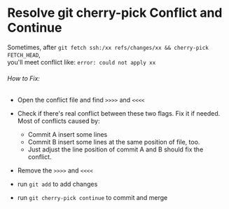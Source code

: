 
# Resolve git cherry-pick Conflict and Continue

Sometimes, after `git fetch ssh:/xx refs/changes/xx && cherry-pick FETCH_HEAD`,  
you'll meet conflict like: `error: could not apply xx`

###### How to Fix:
* Open the conflict file and find `>>>>` and `<<<<`
* Check if there's real conflict between these two flags. Fix it if needed.  
  Most of conflicts caused by:

    * Commit A insert some lines
    * Commit B insert some lines at the same position of file, too.
    * Just adjust the line position of commit A and B should fix the conflict.
* Remove the `>>>>` and `<<<<`
* run `git add` to add changes
* run `git cherry-pick continue` to commit and merge
